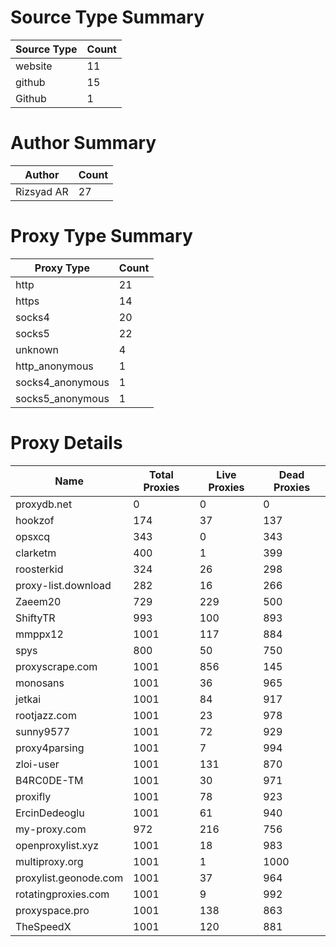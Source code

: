 # Source Type Summary

| Source Type | Count |
|-------------|-------|
| website | 11 |
| github | 15 |
| Github | 1 |


# Author Summary

| Author | Count |
|--------|-------|
| Rizsyad AR | 27 |


# Proxy Type Summary

| Proxy Type | Count |
|------------|-------|
| http | 21 |
| https | 14 |
| socks4 | 20 |
| socks5 | 22 |
| unknown | 4 |
| http_anonymous | 1 |
| socks4_anonymous | 1 |
| socks5_anonymous | 1 |


# Proxy Details

| Name | Total Proxies | Live Proxies | Dead Proxies |
|------|---------------|--------------|---------------|
| proxydb.net | 0 | 0 | 0 |
| hookzof | 174 | 37 | 137 |
| opsxcq | 343 | 0 | 343 |
| clarketm | 400 | 1 | 399 |
| roosterkid | 324 | 26 | 298 |
| proxy-list.download | 282 | 16 | 266 |
| Zaeem20 | 729 | 229 | 500 |
| ShiftyTR | 993 | 100 | 893 |
| mmppx12 | 1001 | 117 | 884 |
| spys | 800 | 50 | 750 |
| proxyscrape.com | 1001 | 856 | 145 |
| monosans | 1001 | 36 | 965 |
| jetkai | 1001 | 84 | 917 |
| rootjazz.com | 1001 | 23 | 978 |
| sunny9577 | 1001 | 72 | 929 |
| proxy4parsing | 1001 | 7 | 994 |
| zloi-user | 1001 | 131 | 870 |
| B4RC0DE-TM | 1001 | 30 | 971 |
| proxifly | 1001 | 78 | 923 |
| ErcinDedeoglu | 1001 | 61 | 940 |
| my-proxy.com | 972 | 216 | 756 |
| openproxylist.xyz | 1001 | 18 | 983 |
| multiproxy.org | 1001 | 1 | 1000 |
| proxylist.geonode.com | 1001 | 37 | 964 |
| rotatingproxies.com | 1001 | 9 | 992 |
| proxyspace.pro | 1001 | 138 | 863 |
| TheSpeedX | 1001 | 120 | 881 |
